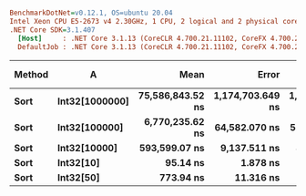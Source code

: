 ``` ini

BenchmarkDotNet=v0.12.1, OS=ubuntu 20.04
Intel Xeon CPU E5-2673 v4 2.30GHz, 1 CPU, 2 logical and 2 physical cores
.NET Core SDK=3.1.407
  [Host]     : .NET Core 3.1.13 (CoreCLR 4.700.21.11102, CoreFX 4.700.21.11602), X64 RyuJIT
  DefaultJob : .NET Core 3.1.13 (CoreCLR 4.700.21.11102, CoreFX 4.700.21.11602), X64 RyuJIT


```
| Method |              A |             Mean |            Error |           StdDev | Gen 0 | Gen 1 | Gen 2 | Allocated |
|------- |--------------- |-----------------:|-----------------:|-----------------:|------:|------:|------:|----------:|
|   **Sort** | **Int32[1000000]** | **75,586,843.52 ns** | **1,174,703.649 ns** | **1,098,818.522 ns** |     **-** |     **-** |     **-** |    **1355 B** |
|   **Sort** |  **Int32[100000]** |  **6,770,235.62 ns** |    **64,582.070 ns** |    **57,250.323 ns** |     **-** |     **-** |     **-** |       **5 B** |
|   **Sort** |   **Int32[10000]** |    **593,599.07 ns** |     **9,137.511 ns** |     **8,100.166 ns** |     **-** |     **-** |     **-** |       **4 B** |
|   **Sort** |      **Int32[10]** |         **95.14 ns** |         **1.878 ns** |         **1.845 ns** |     **-** |     **-** |     **-** |         **-** |
|   **Sort** |      **Int32[50]** |        **773.94 ns** |        **11.316 ns** |         **9.450 ns** |     **-** |     **-** |     **-** |         **-** |
